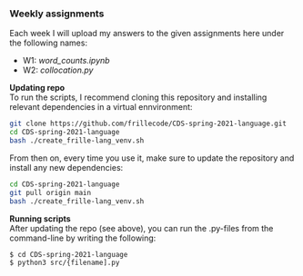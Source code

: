 ### Weekly assignments
Each week I will upload my answers to the given assignments here under the following names:
- W1: _word\_counts.ipynb_  
- W2: _collocation.py_  

__Updating repo__  
To run the scripts, I recommend cloning this repository and installing relevant dependencies in a virtual ennvironment:

```bash
git clone https://github.com/frillecode/CDS-spring-2021-language.git
cd CDS-spring-2021-language
bash ./create_frille-lang_venv.sh
```
From then on, every time you use it, make sure to update the repository and install any new dependencies:
```bash
cd CDS-spring-2021-language
git pull origin main
bash ./create_frille-lang_venv.sh
```
__Running scripts__  
After updating the repo (see above), you can run the .py-files from the command-line by writing the following:
``` bash
$ cd CDS-spring-2021-language
$ python3 src/{filename].py
```
